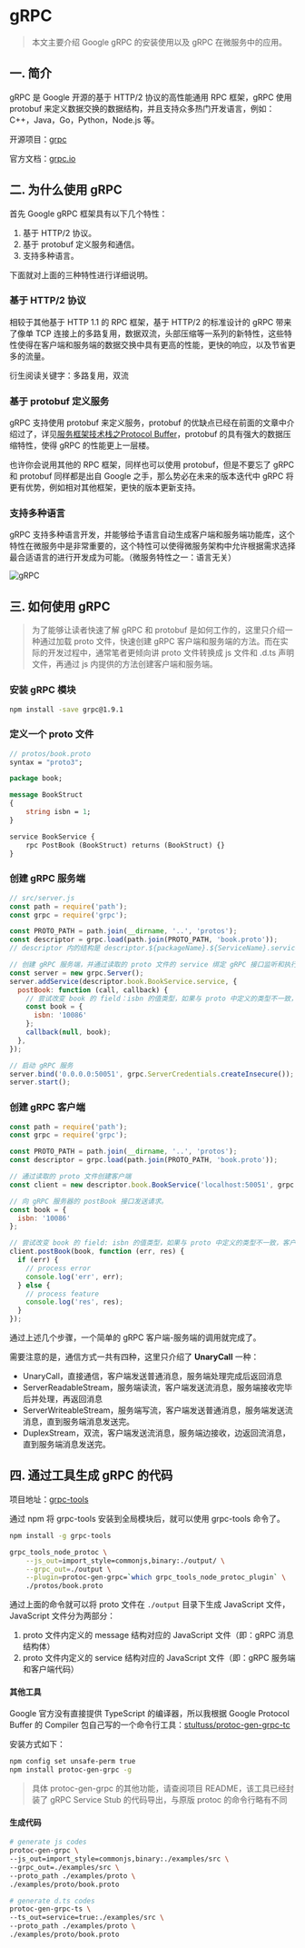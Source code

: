 
gRPC
=========================

> 本文主要介绍  Google gRPC 的安装使用以及 gRPC 在微服务中的应用。

## 一. 简介

gRPC 是 Google 开源的基于 HTTP/2 协议的高性能通用 RPC 框架，gRPC 使用 protobuf 来定义数据交换的数据结构，并且支持众多热门开发语言，例如：C++，Java，Go，Python，Node.js 等。

开源项目：[grpc](https://github.com/grpc/grpc)

官方文档：[grpc.io](https://grpc.io/)

## 二. 为什么使用 gRPC

首先 Google gRPC 框架具有以下几个特性：

1. 基于 HTTP/2 协议。
2. 基于 protobuf 定义服务和通信。
3. 支持多种语言。

下面就对上面的三种特性进行详细说明。

### 基于 HTTP/2 协议

相较于其他基于 HTTP 1.1 的 RPC 框架，基于 HTTP/2 的标准设计的 gRPC 带来了像单 TCP 连接上的多路复用，数据双流，头部压缩等一系列的新特性，这些特性使得在客户端和服务端的数据交换中具有更高的性能，更快的响应，以及节省更多的流量。

衍生阅读关键字：多路复用，双流

### 基于 protobuf 定义服务

gRPC 支持使用 protobuf 来定义服务，protobuf 的优缺点已经在前面的文章中介绍过了，详见[服务框架技术栈之Protocol Buffer](https://niklaus0823.github.io/2018/05/09/%E5%BE%AE%E6%9C%8D%E5%8A%A1%E6%A1%86%E6%9E%B6%E6%8A%80%E6%9C%AF%E6%A0%88%E4%B9%8BProtocol-Buffer/)，protobuf 的具有强大的数据压缩特性，使得 gRPC 的性能更上一层楼。

也许你会说用其他的 RPC 框架，同样也可以使用 protobuf，但是不要忘了 gRPC 和 protobuf 同样都是出自 Google 之手，那么势必在未来的版本迭代中 gRPC 将更有优势，例如相对其他框架，更快的版本更新支持。

### 支持多种语言

gRPC 支持多种语言开发，并能够给予语言自动生成客户端和服务端功能库，这个特性在微服务中是非常重要的，这个特性可以使得微服务架构中允许根据需求选择最合适语言的进行开发成为可能。（微服务特性之一：语言无关）

![gRPC](hhttps://github.com/stultuss/doc/blob/master/images/rpc/gRPC.jpg)

## 三. 如何使用 gRPC 

> 为了能够让读者快速了解 gRPC 和 protobuf 是如何工作的，这里只介绍一种通过加载 proto 文件，快速创建 gRPC 客户端和服务端的方法。而在实际的开发过程中，通常笔者更倾向讲 proto 文件转换成 js 文件和 .d.ts 声明文件，再通过 js 内提供的方法创建客户端和服务端。

### 安装 gRPC 模块

```bash
npm install -save grpc@1.9.1
```

### 定义一个 proto 文件

```protobuf
// protos/book.proto
syntax = "proto3";

package book;

message BookStruct
{
    string isbn = 1;
}

service BookService {
    rpc PostBook (BookStruct) returns (BookStruct) {}
}
```

### 创建 gRPC 服务端

```javascript
// src/server.js
const path = require('path');
const grpc = require('grpc');

const PROTO_PATH = path.join(__dirname, '..', 'protos');
const descriptor = grpc.load(path.join(PROTO_PATH, 'book.proto'));
// descriptor 内的结构是 descriptor.${packageName}.${ServiceName}.service

// 创建 gRPC 服务端，并通过读取的 proto 文件的 service 绑定 gRPC 接口监听和执行方法
const server = new grpc.Server();
server.addService(descriptor.book.BookService.service, {
  postBook: function (call, callback) {
    // 尝试改变 book 的 field：isbn 的值类型，如果与 proto 中定义的类型不一致，客户端会报错
    const book = {
  	  isbn: '10086'
	};
    callback(null, book);
  },
});

// 启动 gRPC 服务
server.bind('0.0.0.0:50051', grpc.ServerCredentials.createInsecure());
server.start();
```

### 创建 gRPC 客户端

```javascript
const path = require('path');
const grpc = require('grpc');

const PROTO_PATH = path.join(__dirname, '..', 'protos');
const descriptor = grpc.load(path.join(PROTO_PATH, 'book.proto'));

// 通过读取的 proto 文件创建客户端
const client = new descriptor.book.BookService('localhost:50051', grpc.credentials.createInsecure());

// 向 gRPC 服务器的 postBook 接口发送请求。
const book = {
  isbn: '10086'
};

// 尝试改变 book 的 field: isbn 的值类型，如果与 proto 中定义的类型不一致，客户端会报错。
client.postBook(book, function (err, res) {
  if (err) {
    // process error
    console.log('err', err);
  } else {
    // process feature
    console.log('res', res);
  }
});
```

通过上述几个步骤，一个简单的 gRPC 客户端-服务端的调用就完成了。

需要注意的是，通信方式一共有四种，这里只介绍了 **UnaryCall** 一种：

- UnaryCall，直接通信，客户端发送普通消息，服务端处理完成后返回消息
- ServerReadableStream，服务端读流，客户端发送流消息，服务端接收完毕后并处理，再返回消息
- ServerWriteableStream，服务端写流，客户端发送普通消息，服务端发送流消息，直到服务端消息发送完。
- DuplexStream，双流，客户端发送流消息，服务端边接收，边返回流消息，直到服务端消息发送完。

## 四. 通过工具生成 gRPC 的代码

项目地址：[grpc-tools](https://github.com/grpc/grpc/tree/master/examples/node/static_codegen)

通过 npm 将 grpc-tools 安装到全局模块后，就可以使用 grpc-tools 命令了。

```bash
npm install -g grpc-tools

grpc_tools_node_protoc \
	--js_out=import_style=commonjs,binary:./output/ \
	--grpc_out=./output \
	--plugin=protoc-gen-grpc=`which grpc_tools_node_protoc_plugin` \
	./protos/book.proto
```

通过上面的命令就可以将 proto 文件在 `./output` 目录下生成 JavaScript 文件，JavaScript 文件分为两部分：

1. proto 文件内定义的 message 结构对应的 JavaScript 文件（即：gRPC 消息结构体）
2. proto 文件内定义的 service 结构对应的 JavaScript 文件（即：gRPC 服务端和客户端代码）

#### 其他工具

Google 官方没有直接提供 TypeScript 的编译器，所以我根据 Google Protocol Buffer 的 Compiler 包自己写的一个命令行工具：[stultuss/protoc-gen-grpc-tc](https://github.com/stultuss/protoc-gen-grpc-ts)

安装方式如下：

```bash
npm config set unsafe-perm true
npm install protoc-gen-grpc -g 
```

> 具体 protoc-gen-grpc 的其他功能，请查阅项目 README，该工具已经封装了 gRPC Service Stub 的代码导出，与原版 protoc 的命令行略有不同

#### 生成代码

```bash
# generate js codes
protoc-gen-grpc \
--js_out=import_style=commonjs,binary:./examples/src \
--grpc_out=./examples/src \
--proto_path ./examples/proto \
./examples/proto/book.proto

# generate d.ts codes
protoc-gen-grpc-ts \
--ts_out=service=true:./examples/src \
--proto_path ./examples/proto \
./examples/proto/book.proto
```